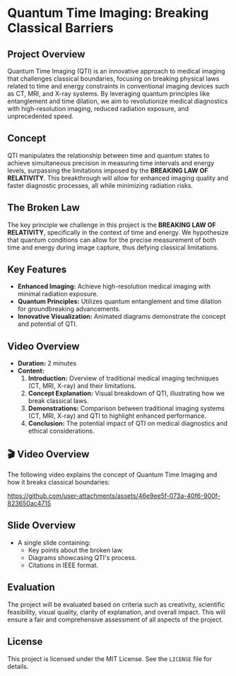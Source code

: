 
# Quantum Time Imaging: Breaking Classical Barriers

## Project Overview
Quantum Time Imaging (QTI) is an innovative approach to medical imaging that challenges classical boundaries, focusing on breaking physical laws related to time and energy constraints in conventional imaging devices such as CT, MRI, and X-ray systems. By leveraging quantum principles like entanglement and time dilation, we aim to revolutionize medical diagnostics with high-resolution imaging, reduced radiation exposure, and unprecedented speed.

## Concept
QTI manipulates the relationship between time and quantum states to achieve simultaneous precision in measuring time intervals and energy levels, surpassing the limitations imposed by the **BREAKING LAW OF RELATIVITY**. This breakthrough will allow for enhanced imaging quality and faster diagnostic processes, all while minimizing radiation risks.

## The Broken Law
The key principle we challenge in this project is the **BREAKING LAW OF RELATIVITY**, specifically in the context of time and energy. We hypothesize that quantum conditions can allow for the precise measurement of both time and energy during image capture, thus defying classical limitations.

## Key Features
- **Enhanced Imaging:** Achieve high-resolution medical imaging with minimal radiation exposure.
- **Quantum Principles:** Utilizes quantum entanglement and time dilation for groundbreaking advancements.
- **Innovative Visualization:** Animated diagrams demonstrate the concept and potential of QTI.

## Video Overview
- **Duration:** 2 minutes
- **Content:**
  1. **Introduction:** Overview of traditional medical imaging techniques (CT, MRI, X-ray) and their limitations.
  2. **Concept Explanation:** Visual breakdown of QTI, illustrating how we break classical laws.
  3. **Demonstrations:** Comparison between traditional imaging systems (CT, MRI, X-ray) and QTI to highlight enhanced performance.
  4. **Conclusion:** The potential impact of QTI on medical diagnostics and ethical considerations.

## 🎬 **Video Overview**

The following video explains the concept of Quantum Time Imaging and how it breaks classical boundaries:

https://github.com/user-attachments/assets/46e9ee5f-073a-40f6-900f-823650ac4715


## Slide Overview
- A single slide containing:
  - Key points about the broken law.
  - Diagrams showcasing QTI's process.
  - Citations in IEEE format.

## Evaluation
The project will be evaluated based on criteria such as creativity, scientific feasibility, visual quality, clarity of explanation, and overall impact. This will ensure a fair and comprehensive assessment of all aspects of the project.

## License
This project is licensed under the MIT License. See the `LICENSE` file for details.
